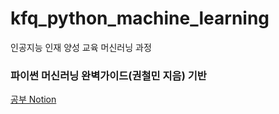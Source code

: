 # kfq_python_machine_learning
인공지능 인재 양성 교육 머신러닝 과정   
### 파이썬 머신러닝 완벽가이드(권철민 지음) 기반
[공부 Notion](https://www.notion.so/ragu/Machine-Learning-f110c171e8fa4f019759338f4a85634e)